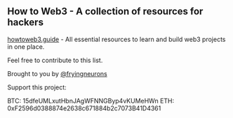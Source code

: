 ## How to Web3 - A collection of resources for hackers

[howtoweb3.guide](https://www.howtoweb3.guide) - All essential resources to learn and build web3 projects in one place.

Feel free to contribute to this list.

Brought to you by <a href="https://twitter.com/fryingneurons">@fryingneurons</a>

Support this project:

BTC: 15dfeUMLxutHbnJAgWFNNGByp4vKUMeHWn
ETH: 0xF2596d0388874e2638c671884b2c7073B41D4361

